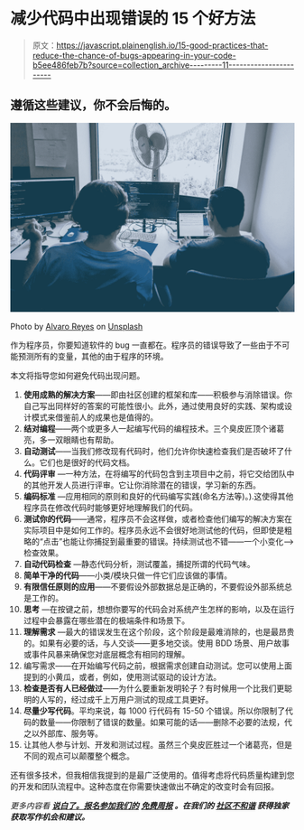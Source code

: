 # 减少代码中出现错误的 15 个好方法

> 原文：<https://javascript.plainenglish.io/15-good-practices-that-reduce-the-chance-of-bugs-appearing-in-your-code-b5ee486feb7b?source=collection_archive---------11----------------------->

## 遵循这些建议，你不会后悔的。

![](img/a0c6e5fc2278e42fc365e94d5faaba8b.png)

Photo by [Alvaro Reyes](https://unsplash.com/@alvarordesign?utm_source=medium&utm_medium=referral) on [Unsplash](https://unsplash.com?utm_source=medium&utm_medium=referral)

作为程序员，你要知道软件的 bug 一直都在。程序员的错误导致了一些由于不可能预测所有的变量，其他的由于程序的环境。

本文将指导您如何避免代码出现问题。

1.  **使用成熟的解决方案**——即由社区创建的框架和库——积极参与消除错误。你自己写出同样好的答案的可能性很小。此外，通过使用良好的实践、架构或设计模式来借鉴前人的成果也是值得的。
2.  **结对编程**——两个或更多人一起编写代码的编程技术。三个臭皮匠顶个诸葛亮，多一双眼睛也有帮助。
3.  **自动测试**——当我们修改现有代码时，他们允许你快速检查我们是否破坏了什么。它们也是很好的代码文档。
4.  **代码评审** —一种方法，在将编写的代码包含到主项目中之前，将它交给团队中的其他开发人员进行评审。它让你消除潜在的错误，学习新的东西。
5.  **编码标准** —应用相同的原则和良好的代码编写实践(命名方法等)。).这使得其他程序员在修改代码时能够更好地理解我们的代码。
6.  **测试你的代码**——通常，程序员不会这样做，或者检查他们编写的解决方案在实际项目中是如何工作的。程序员永远不会很好地测试他的代码，但即使是粗略的“点击”也能让你捕捉到最重要的错误。持续测试也不错——一个小变化——>检查效果。
7.  **自动代码检查** —静态代码分析，测试覆盖，捕捉所谓的代码气味。
8.  **简单干净的代码**——小类/模块只做一件它们应该做的事情。
9.  **有限信任原则的应用**——不要假设外部数据总是正确的，不要假设外部系统总是工作的。
10.  **思考** —在按键之前，想想你要写的代码会对系统产生怎样的影响，以及在运行过程中会暴露在哪些潜在的极端条件和场景下。
11.  **理解需求** —最大的错误发生在这个阶段，这个阶段是最难消除的，也是最昂贵的。如果有必要的话，与人交谈——更多地交谈。使用 BDD 场景、用户故事或事件风暴来确保您对底层概念有相同的理解。
12.  编写需求——在开始编写代码之前，根据需求创建自动测试。您可以使用上面提到的小黄瓜，或者，例如，使用测试驱动的设计方法。
13.  **检查是否有人已经做过**——为什么要重新发明轮子？有时候用一个比我们更聪明的人写的，经过成千上万用户测试的现成工具更好。
14.  **尽量少写代码**。平均来说，每 1000 行代码有 15-50 个错误。所以你限制了代码的数量——你限制了错误的数量。如果可能的话——删除不必要的法规，代之以外部库、服务等。
15.  让其他人参与计划、开发和测试过程。虽然三个臭皮匠胜过一个诸葛亮，但是不同的观点可以颠覆整个概念。

还有很多技术，但我相信我提到的是最广泛使用的。值得考虑将代码质量构建到您的开发和团队流程中。这种态度在你需要快速做出不确定的改变时会有回报。

*更多内容看* [***说白了。报名参加我们的***](http://plainenglish.io/) **[***免费周报***](http://newsletter.plainenglish.io/) *。在我们的* [***社区不和谐***](https://discord.gg/GtDtUAvyhW) *获得独家获取写作机会和建议。***